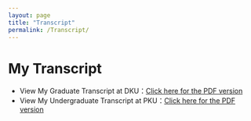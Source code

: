 ```yaml
---
layout: page
title: "Transcript"
permalink: /Transcript/
---
```


# My Transcript
- View My Graduate Transcript at DKU：<a href="https://xinyuanlyu.github.io/Graduate-Transcript.pdf" target="_blank">Click here for the PDF version</a>
- View My Undergraduate Transcript at PKU：<a href="https://xinyuanlyu.github.io/Undergraduate-Transcript.pdf" target="_blank">Click here for the PDF version</a>
